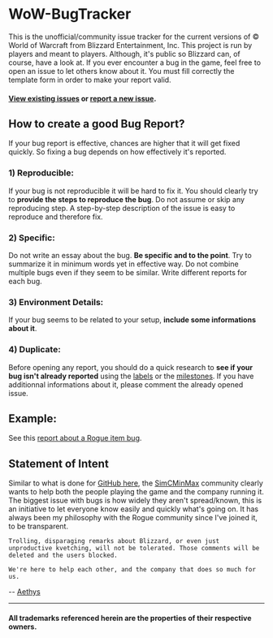 # WoW-BugTracker

This is the unofficial/community issue tracker for the current versions of © World of Warcraft from Blizzard Entertainment, Inc.
This project is run by players and meant to players. Although, it's public so Blizzard can, of course, have a look at.
If you ever encounter a bug in the game, feel free to open an issue to let others know about it.
You must fill correctly the template form in order to make your report valid.

#### [View existing issues](https://github.com/SimCMinMax/WoW-BugTracker/issues) or [report a new issue](https://github.com/SimCMinMax/WoW-BugTracker/issues/new).

## How to create a good Bug Report?

If your bug report is effective, chances are higher that it will get fixed quickly. So fixing a bug depends on how effectively it's reported.

### 1) Reproducible:

If your bug is not reproducible it will be hard to fix it. You should clearly try to **provide the steps to reproduce the bug**.
Do not assume or skip any reproducing step. A step-by-step description of the issue is easy to reproduce and therefore fix.

### 2) Specific:

Do not write an essay about the bug. **Be specific and to the point**. Try to summarize it in minimum words yet in effective way.
Do not combine multiple bugs even if they seem to be similar.
Write different reports for each bug.

### 3) Environment Details:

If your bug seems to be related to your setup, **include some informations about it**.

### 4) Duplicate:

Before opening any report, you should do a quick research to **see if your bug isn't already reported** using the [labels](https://github.com/SimCMinMax/WoW-BugTracker/labels) or the [milestones](https://github.com/SimCMinMax/WoW-BugTracker/milestones).
If you have additionnal informations about it, please comment the already opened issue.

## Example:

See this [report about a Rogue item bug](https://github.com/SimCMinMax/WoW-BugTracker/issues/1).

## Statement of Intent

Similar to what is done for [GitHub here](https://github.com/isaacs/github), the [SimCMinMax](https://github.com/SimCMinMax) community clearly wants to help both the people playing the game and the company running it.
The biggest issue with bugs is how widely they aren't spread/known, this is an initiative to let everyone know easily and quickly what's going on. It has always been my philosophy with the Rogue community since I've joined it, to be transparent.

```
Trolling, disparaging remarks about Blizzard, or even just unproductive kvetching, will not be tolerated. Those comments will be deleted and the users blocked.

We're here to help each other, and the company that does so much for us.
```

-- [Aethys](https://github.com/Aethys256)

---

#### All trademarks referenced herein are the properties of their respective owners.
